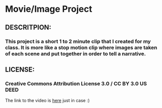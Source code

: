 # Movie/Image Project

## DESCRITPION:
### This project is a short 1 to 2 minute clip that I created for my class. It is more like a stop motion clip where images are taken of each scene and put together in order to tell a narrative. 

## LICENSE:
### Creative Commons Attribution License 3.0 / CC BY 3.0 US DEED

The link to the video is [here](https://youtu.be/NGYIFTEcBDA) just in case :) 

